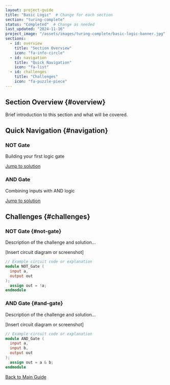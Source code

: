 ```yaml
---
layout: project-guide
title: "Basic Logic"  # Change for each section
section: "turing-complete"
status: "Completed"  # Change as needed
last_updated: "2024-11-16"
project_image: "/assets/images/turing-complete/basic-logic-banner.jpg"
sections:
  - id: overview
    title: "Section Overview"
    icon: "fa-info-circle"
  - id: navigation
    title: "Quick Navigation"
    icon: "fa-list"
  - id: challenges
    title: "Challenges"
    icon: "fa-puzzle-piece"
---
```


## Section Overview {#overview}
Brief introduction to this section and what will be covered.

## Quick Navigation {#navigation}

<div class="subsection-grid">
  <div class="subsection-card">
    <h3>NOT Gate</h3>
    <p>Building your first logic gate</p>
    <a href="#not-gate" class="subsection-link">Jump to solution <i class="fas fa-arrow-right"></i></a>
  </div>

  <div class="subsection-card">
    <h3>AND Gate</h3>
    <p>Combining inputs with AND logic</p>
    <a href="#and-gate" class="subsection-link">Jump to solution <i class="fas fa-arrow-right"></i></a>
  </div>

  <!-- Add more subsection cards as needed -->
</div>

## Challenges {#challenges}

### NOT Gate {#not-gate}
Description of the challenge and solution...

[Insert circuit diagram or screenshot]

```verilog
// Example circuit code or explanation
module NOT_Gate (
  input a,
  output out
);
  assign out = !a;
endmodule
```

### AND Gate {#and-gate}
Description of the challenge and solution...

[Insert circuit diagram or screenshot]

```verilog
// Example circuit code or explanation
module AND_Gate (
  input a,
  input b,
  output out
);
  assign out = a & b;
endmodule
```

<!-- Back to main guide link -->
<div class="guide-navigation">
  <a href=".." class="back-to-guide">
    <i class="fas fa-arrow-left"></i> Back to Main Guide
  </a>
</div>
